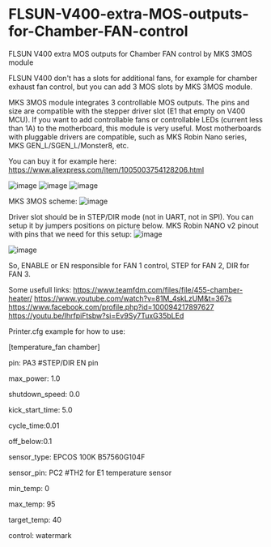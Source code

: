 # FLSUN-V400-extra-MOS-outputs-for-Chamber-FAN-control
FLSUN V400 extra MOS outputs for Chamber FAN control by MKS 3MOS module

FLSUN V400 don't has a slots for additional fans, for example for chamber exhaust fan control, but you can add 3 MOS slots by MKS 3MOS module.

MKS 3MOS module integrates 3 controllable MOS outputs. The pins and size are compatible with the stepper driver slot (E1 that empty on V400 MCU). If you want to add controllable fans or controllable LEDs (current less than 1A) to the motherboard, this module is very useful. Most motherboards with pluggable drivers are compatible, such as MKS Robin Nano series, MKS GEN_L/SGEN_L/Monster8, etc.

You can buy it for example here: https://www.aliexpress.com/item/1005003754128206.html

![image](https://github.com/ViktorDiy/FLSUN-V400-extra-MOS-outputs-for-Chamber-FAN-control/assets/147925158/5a736485-dd9e-4eb0-83b3-f774e125b7f1)
![image](https://github.com/ViktorDiy/FLSUN-V400-extra-MOS-outputs-for-Chamber-FAN-control/assets/147925158/7501e695-d46c-4413-b6e5-6d5ecfe1102e)
![image](https://github.com/ViktorDiy/FLSUN-V400-extra-MOS-outputs-for-Chamber-FAN-control/assets/147925158/82905b1c-3c0c-4bc4-92f2-a1c3ffe774dc)

MKS 3MOS scheme:
![image](https://github.com/ViktorDiy/FLSUN-V400-extra-MOS-outputs-for-Chamber-FAN-control/assets/147925158/2c46a808-5b4b-4f50-9356-8bff2c00dd59)


Driver slot should be in STEP/DIR mode (not in UART, not in SPI). You can setup it by jumpers positions on picture below.
MKS Robin NANO v2 pinout with pins that we need for this setup:
![image](https://github.com/ViktorDiy/FLSUN-V400-extra-MOS-outputs-for-Chamber-FAN-control/assets/147925158/bc5693fb-44f5-4bcb-9c13-920fd20fe80a)

![image](https://github.com/ViktorDiy/FLSUN-V400-extra-MOS-outputs-for-Chamber-FAN-control/assets/147925158/6a2a88d7-0f53-45e3-9a41-af8feda3a2cc)






So, ENABLE or EN responsible for FAN 1 control, 
    STEP for FAN 2,
    DIR for FAN 3.

Some usefull links:
https://www.teamfdm.com/files/file/455-chamber-heater/
https://www.youtube.com/watch?v=81M_4skLzUM&t=367s
https://www.facebook.com/profile.php?id=100094217897627
https://youtu.be/IhrfpiFtsbw?si=Ev9Sy7TuxG35bLEd

Printer.cfg example for how to use:

[temperature_fan chamber]

pin: PA3 #STEP/DIR EN pin

max_power: 1.0

shutdown_speed: 0.0

kick_start_time: 5.0

cycle_time:0.01

off_below:0.1

sensor_type: EPCOS 100K B57560G104F

sensor_pin: PC2 #TH2 for E1 temperature sensor

min_temp: 0

max_temp: 95

target_temp: 40

control: watermark

